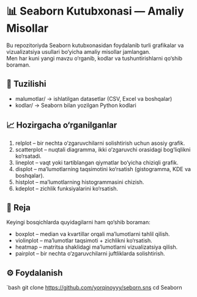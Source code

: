 # 📊 Seaborn Kutubxonasi — Amaliy Misollar  

Bu repozitoriyda Seaborn kutubxonasidan foydalanib turli grafikalar va vizualizatsiya usullari bo‘yicha amaliy misollar jamlangan.  
Men har kuni yangi mavzu o‘rganib, kodlar va tushuntirishlarni qo‘shib boraman.  

## 📂 Tuzilishi  

- malumotlar/ → ishlatilgan datasetlar (CSV, Excel va boshqalar)  
- kodlar/ → Seaborn bilan yozilgan Python kodlari  


## 📈 Hozirgacha o‘rganilganlar  

1. relplot – bir nechta o‘zgaruvchilarni solishtirish uchun asosiy grafik.  
2. scatterplot – nuqtali diagramma, ikki o‘zgaruvchi orasidagi bog‘liqlikni ko‘rsatadi.  
3. lineplot – vaqt yoki tartiblangan qiymatlar bo‘yicha chiziqli grafik.  
4. displot – ma’lumotlarning taqsimotini ko‘rsatish (gistogramma, KDE va boshqalar).  
5. histplot – ma’lumotlarning histogrammasini chizish.
6. kdeplot – zichlik funksiyalarini ko‘rsatish.
## 📌 Reja  

Keyingi bosqichlarda quyidagilarni ham qo‘shib boraman:  
    
- boxplot – median va kvartillar orqali ma’lumotlarni tahlil qilish.  
- violinplot – ma’lumotlar taqsimoti + zichlikni ko‘rsatish.  
- heatmap – matritsa shaklidagi ma’lumotlarni vizualizatsiya qilish.  
- pairplot – bir nechta o‘zgaruvchilarni juftliklarda solishtirish.  


## ⚙️ Foydalanish  

`bash
git clone https://github.com/yorqinoyyy/seborn.sns
cd Seaborn
